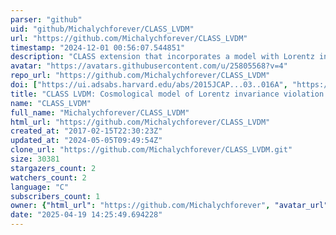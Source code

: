 ```yaml
---
parser: "github"
uid: "github/Michalychforever/CLASS_LVDM"
url: "https://github.com/Michalychforever/CLASS_LVDM"
timestamp: "2024-12-01 00:56:07.544851"
description: "CLASS extension that incorporates a model with Lorentz invariance violation in gravity and dark matter"
avatar: "https://avatars.githubusercontent.com/u/25805568?v=4"
repo_url: "https://github.com/Michalychforever/CLASS_LVDM"
doi: ["https://ui.adsabs.harvard.edu/abs/2015JCAP...03..016A", "https://ui.adsabs.harvard.edu/abs/2012JCAP...10..057B", "https://ui.adsabs.harvard.edu/abs/2024ascl.soft11017I/abstract"]
title: "CLASS LVDM: Cosmological model of Lorentz invariance violation in gravity and dark matter"
name: "CLASS_LVDM"
full_name: "Michalychforever/CLASS_LVDM"
html_url: "https://github.com/Michalychforever/CLASS_LVDM"
created_at: "2017-02-15T22:30:23Z"
updated_at: "2024-05-05T09:49:54Z"
clone_url: "https://github.com/Michalychforever/CLASS_LVDM.git"
size: 30381
stargazers_count: 2
watchers_count: 2
language: "C"
subscribers_count: 1
owner: {"html_url": "https://github.com/Michalychforever", "avatar_url": "https://avatars.githubusercontent.com/u/25805568?v=4", "login": "Michalychforever", "type": "User"}
date: "2025-04-19 14:25:49.694228"
---
```

